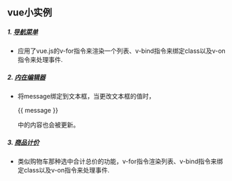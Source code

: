 ## vue小实例

##### 1. [导航菜单](https://wenhuiyang-luck.github.io/Vue-Demo/1-导航菜单/index.html)

- 应用了vue.js的v-for指令来渲染一个列表、v-bind指令来绑定class以及v-on指令来处理事件.

##### 2. [内在编辑器](https://wenhuiyang-luck.github.io/Vue-Demo/2-内在编辑器/index.html)

- 将message绑定到文本框，当更改文本框的值时，<p>{{ message }}</p> 中的内容也会被更新。

##### 3. [商品计价](https://wenhuiyang-luck.github.io/Vue-Demo/3-商品计价/index.html)

- 类似购物车那种选中合计总价的功能，v-for指令渲染列表、v-bind指令来绑定class以及v-on指令来处理事件.
